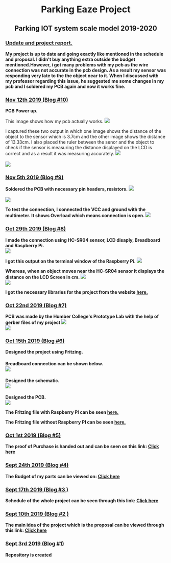 <html>
	<head>
		<title>Blog</title>
	</head>
	<body>
      <h1><center>Parking Eaze Project</center></h1>
      <h2><center>Parking IOT system scale model 2019-2020</center></h2>
    </body>
	<h3><u>Update and project report.</u></h3>
	<p><b>My project is up to date and going exactly like mentioned in the schedule and proposal. I didn't buy anything 		extra outside the budget mentioned.However, i got many problems with my pcb as the wire connection was not accurate in 		the pcb design. As a result my sensor was responding very late to the the object near to it. When I discussed with my 		professor regarding this issue, he suggested me some changes in my pcb and I soldered my PCB again and now it works 		fine.</b>
	<h3><u>Nov 12th 2019 (Blog #10)</u></h3>
	<p><b>PCB Power up.</b>
	<p>This image shows how my pcb actually works.
	<img src ="https://raw.githubusercontent.com/SainaKapoor/ParkingEaze/master/Images/instr.jpg">
	<p>I captured these two output in which one image shows the distance of the object to the sensor which is 3.7cm and the 	other image shows the distance of 13.33cm. I also placed the ruler between the senor and the object to check if the 		sensor is measuring the distance displayed on the LCD is correct and as a result it was measuring accurately.
	<img src ="https://raw.githubusercontent.com/SainaKapoor/ParkingEaze/master/Images/measure2.jpg">
	<br>
	<br>
	<img src ="https://raw.githubusercontent.com/SainaKapoor/ParkingEaze/master/Images/measure1.jpg">
	<h3><u>Nov 5th 2019 (Blog #9)</u></h3>
	<p><b>Soldered the PCB with necessary pin headers, resistors.</b>
	<img src ="https://raw.githubusercontent.com/SainaKapoor/ParkingEaze/master/Images/solder1.jpg">
	<br>
	<br>
	<img src ="https://raw.githubusercontent.com/SainaKapoor/ParkingEaze/master/Images/solder2.jpg">
	<p><b>To test the connection, I connected the VCC and ground with the multimeter. It shows Overload which means 		connection is open. </b>
	<img src ="https://raw.githubusercontent.com/SainaKapoor/ParkingEaze/master/Images/test.jpg">
	<h3><u>Oct 29th 2019 (Blog #8)</u></h3>
	<p><b>I made the connection using HC-SR04 sensor, LCD disaply, Breadboard and Raspberry Pi.</b>
	<br>
	<img src ="https://raw.githubusercontent.com/SainaKapoor/ParkingEaze/master/Images/connection.jpg">
	<br>
	<p><b>I got this output on the terminal window of the Raspberry Pi.</b>
	<img src ="https://raw.githubusercontent.com/SainaKapoor/ParkingEaze/master/Images/result.jpg">
	<p><b>Whereas, when an object moves near the HC-SR04 sensor it displays the distance on the LCD Screen in cm. </b>
	<img src ="https://raw.githubusercontent.com/SainaKapoor/ParkingEaze/master/Images/display.jpg">
	<br>
	<img src ="https://raw.githubusercontent.com/SainaKapoor/ParkingEaze/master/Images/display2.jpg">
	<p><b>I got the necessary libraries for the project from the website <a href= "https://www.recantha.co.uk/blog/?p=4849"> 	here.</a>
	<h3><u>Oct 22nd 2019 (Blog #7)</u></h3>
	<p><b>PCB was made by the Humber College's Prototype Lab with the help of gerber files of my project</b>
	<img src ="https://raw.githubusercontent.com/SainaKapoor/ParkingEaze/master/Images/pcb3.jpg"> 
	<br>
	<img src ="https://raw.githubusercontent.com/SainaKapoor/ParkingEaze/master/Images/pcb4.jpg"> 
	<h3><u>Oct 15th 2019 (Blog #6)</u></h3>
	<p><b>Designed the project using Fritzing.</b>
	<h4>Breadboard connection can be shown below.
	<br>
	<img src ="https://raw.githubusercontent.com/SainaKapoor/ParkingEaze/master/Images/ceng317_bb.png">  
	<h4>Designed the schematic.
	<br>
	<img src ="https://raw.githubusercontent.com/SainaKapoor/ParkingEaze/master/Images/ceng317_schematic.png">   
	<h4>Designed the PCB.  
	<br>
	<img src ="https://raw.githubusercontent.com/SainaKapoor/ParkingEaze/master/Images/ceng317R_pcb1.png">
	<p>The Fritzing file with Raspberry PI can be seen <a href="https://github.com/SainaKapoor/ParkingEaze/blob/master/Electronics/ceng317.fzz">here.</a></p>
	<p>The Fritzing file without Raspberry PI can be seen <a href="https://github.com/SainaKapoor/ParkingEaze/blob/master/Electronics/ceng317R.fzz">here.</a></p>
	<h3><u>Oct 1st 2019 (Blog #5)</u></h3>
	<p>The proof of Purchase is handed out and can be seen on this link: <a href="https://github.com/SainaKapoor/ParkingEaze/blob/master/documentation/purchase%20proof.docx">Click here</a></p>
	<h3><u>Sept 24th 2019 (Blog #4)</u></h3>
	<p>The Budget of my parts can be viewed on: <a href="https://github.com/SainaKapoor/ParkingEaze/blob/master/documentation/Budget1.xlsx">Click here</a></p>
	<h3><u>Sept 17th 2019 (Blog #3 )</u></h3>
	<p>Schedule of the whole project can be seen through this link: <a href="https://github.com/SainaKapoor/ParkingEaze/blob/master/documentation/Schedule.mpp">Click here</a></p>
		<h3><u>Sept 10th 2019 (Blog #2 )</u></h3>
	<p>The main idea of the project which is the proposal can be viewed through this link: <a href="https://github.com/SainaKapoor/ParkingEaze/blob/master/documentation/Proposal.xlsx">Click here</a></p>
		<h3><u>Sept 3rd 2019 (Blog #1)</u></h3>
	<p>Repository is created</p>
	
	
	
